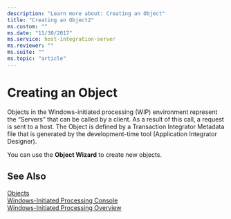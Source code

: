 ```yaml
---
description: "Learn more about: Creating an Object"
title: "Creating an Object2"
ms.custom: ""
ms.date: "11/30/2017"
ms.service: host-integration-server
ms.reviewer: ""
ms.suite: ""
ms.topic: "article"
---
```

# Creating an Object
Objects in the Windows-initiated processing (WIP) environment represent the “Servers” that can be called by a client. As a result of this call, a request is sent to a host. The Object is defined by a Transaction Integrator Metadata file that is generated by the development-time tool (Application Integrator Designer).  
  
 You can use the **Object Wizard** to create new objects.  
  
## See Also  
 [Objects](../core/objects1.md)   
 [Windows-Initiated Processing Console](../core/windows-initiated-processing-console1.md)   
 [Windows-Initiated Processing Overview](../core/windows-initiated-processing-overview2.md)
